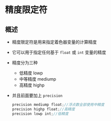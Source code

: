 # 精度限定符

## 概述

+ 精度限定符是用来指定着色器变量的计算精度
+ 它可以用于指定任何基于 `float` 或 `int` 变量的精度
+ 精度分为三种

  + 低精度 lowp
  + 中等精度 mediump
  + 高精度 highp

+ 并且前面要加上 `precision`

  ```js
  precision mediump float;//浮点数全部使用中精度
  precision highp float;//高精度
  precision lowp int;//低精度
  ```
